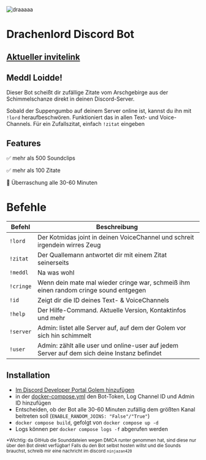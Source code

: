 ![draaaaa](https://github.com/user-attachments/assets/8c0f4ec0-e1ab-42be-a0aa-a2c08841a916)

# Drachenlord Discord Bot

## [Aktueller invitelink](https://discord.com/oauth2/authorize?client_id=1329104199794954240)

## Meddl Loidde! 

Dieser Bot scheißt dir zufällige Zitate vom Arschgebirge aus der Schimmelschanze direkt in deinen Discord-Server.

Sobald der Suppengumbo auf deinem Server online ist, kannst du ihn mit `!lord` heraufbeschwören. Funktioniert das in allen Text- und Voice-Channels.
Für ein Zufallszitat, einfach `!zitat` eingeben

## Features

  ✅ mehr als 500 Soundclips

  ✅ mehr als 100 Zitate

  🎉 Überraschung alle 30-60 Minuten

  # Befehle

| Befehl		| Beschreibung |
| ------------- | ------------- |
| `!lord`       | Der Kotmidas joint in deinen VoiceChannel und schreit irgendein wirres Zeug |
| `!zitat`      | Der Quallemann antwortet dir mit einem Zitat seinerseits |
| `!meddl`      | Na was wohl |
| `!cringe`      | Wenn dein mate mal wieder cringe war, schmeiß ihm einen random cringe sound entgegen |
| `!id`		    | Zeigt dir die ID deines Text- & VoiceChannels|
| `!help`		    | Der Hilfe-Command. Aktuelle Version, Kontaktinfos und mehr|
| `!server`		    | Admin: listet alle Server auf, auf dem der Golem vor sich hin schimmelt|
| `!user`		    | Admin: zählt alle user und online-user auf jedem Server auf dem sich deine Instanz befindet|

## Installation

- [Im Discord Developer Portal Golem hinzufügen](https://discord.com/developers/)
- in der [docker-compose.yml](https://github.com/ninjazan420/drachenlord-bot/blob/master/docker-compose.yml) den Bot-Token, Log Channel ID und Admin ID hinzufügen
- Entscheiden, ob der Bot alle 30-60 Minuten zufällig dem größten Kanal beitreten soll (`ENABLE_RANDOM_JOINS: "False"/"True"`)
- `docker compose build`, gefolgt von `docker compose up -d`
- Logs können per `docker compose logs -f` abgerufen werden

<sup>*Wichtig: da GitHub die Sounddateien wegen DMCA runter genommen hat, sind diese nur über den Bot direkt verfügbar! Falls du den Bot selbst hosten willst und die Sounds brauchst, schreib mir eine nachricht im discord `ninjazan420`</sup>
